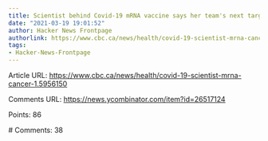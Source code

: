 ```yaml
---
title: Scientist behind Covid-19 mRNA vaccine says her team's next target is cancer
date: "2021-03-19 19:01:52"
author: Hacker News Frontpage
authorlink: https://www.cbc.ca/news/health/covid-19-scientist-mrna-cancer-1.5956150
tags:
- Hacker-News-Frontpage
---
```


<p>Article URL: <a href="https://www.cbc.ca/news/health/covid-19-scientist-mrna-cancer-1.5956150">https://www.cbc.ca/news/health/covid-19-scientist-mrna-cancer-1.5956150</a></p>
<p>Comments URL: <a href="https://news.ycombinator.com/item?id=26517124">https://news.ycombinator.com/item?id=26517124</a></p>
<p>Points: 86</p>
<p># Comments: 38</p>
